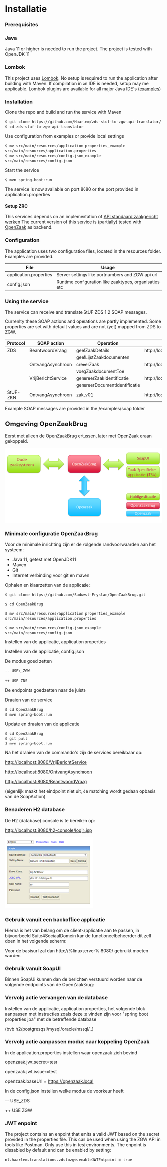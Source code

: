 # Installatie

### Prerequisites

### Java

Java 11 or higher is needed to run the project. The project is tested with OpenJDK 11

### Lombok 

This project uses [Lombok](https://projectlombok.org/). No setup is required to run the application after building with Maven.
If compilation in an IDE is needed, setup may me applicable. 
Lombok plugins are available for all major Java IDE's ([examples](https://www.baeldung.com/lombok-ide))

### Installation ###

Clone the repo and build and run the service with Maven

```
$ git clone https://github.com/Haarlem/zds-stuf-to-zgw-api-translator/
$ cd zds-stuf-to-zgw-api-translator 
```

Use configuration from examples or provide local settings

```
$ mv src/main/resources/application.properties_example src/main/resources/application.properties
$ mv src/main/resources/config.json_example src/main/resources/config.json
```

Start the service

```
$ mvn spring-boot:run
```

The service is now available on port 8080 or the port provided in application.properties

#### Setup ZRC

This services depends on an implementation of [API standaard zaakgericht werken](https://www.vngrealisatie.nl/producten/api-standaarden-zaakgericht-werken)
The current version of this service is (partially) tested with [OpenZaak](https://github.com/open-zaak/open-zaak) as backend.

### Configuration

The application uses two configuration files, located in the resources folder. Examples are provided.

| File                   | Usage                                                  |
| ---------------------- | ------------------------------------------------------ |
| application.properties | Server settings like portnumbers and ZGW api url       |
| config.json            | Runtime configuration like zaaktypes, organisaties etc |

### Using the service

The service can receive and translate StUF ZDS 1.2 SOAP messages.

Currenlty these SOAP actions and operations are partly implemented. Some properties are set with default values and are not (yet) mapped from ZDS to ZGW.

| Protocol | SOAP action        | Operation                     | Endpoint                                |
| -------- | ------------------ | ----------------------------- | --------------------------------------- |
| ZDS      | BeantwoordVraag    | geefZaakDetails               | http://localhost:8080/BeantwoordVraag   |
|          |                    | geefLijstZaakdocumenten       |                                         |
|          | OntvangAsynchroon  | creeerZaak                    | http://localhost:8080/OntvangAsynchroon |
|          |                    | voegZaakdocumentToe           |                                         |
|          | VrijBerichtService | genereerZaakIdentificatie     | http://localhost:8080/VrijBericht       |
|          |                    | genereerDocumentIdentificatie |                                         |
| StUF-ZKN | OntvangAsynchroon  | zakLv01                       | http://localhost:8080/OntvangAsynchroon |



Example SOAP messages are provided in the /examples/soap folder

## Omgeving OpenZaakBrug

Eerst met alleen de OpenZaakBrug ertussen, later met OpenZaak eraan gekoppeld.

![openzaakbrug-infra](media/openzaakbrug-infra.png)

### Minimale configuratie OpenZaakBrug

Voor de minimale inrichting zijn er de volgende randvoorwaarden aan het systeem:

- Java 11, getest met OpenJDK11
- Maven
- Git
- Internet verbinding voor git en maven

Ophalen en klaarzetten van de applicatie:

```
$ git clone https://github.com/Sudwest-Fryslan/OpenZaakBrug.git
```

```
$ cd OpenZaakBrug
```

```
$ mv src/main/resources/application.properties_example src/main/resources/application.properties
```

```
$ mv src/main/resources/config.json_example src/main/resources/config.json
```

Instellen van de applicatie, application.properties

Instellen van de applicatie, config.json

De modus goed zetten

```
-- USE\_ZGW

++ USE ZDS
```

De endpoints goedzetten naar de juiste

Draaien van de service

```
$ cd OpenZaakBrug
$ mvn spring-boot:run
```

Update en draaien van de applicatie

```
$ cd OpenZaakBrug
$ git pull
$ mvn spring-boot:run
```

Na het draaien van de commando&#39;s zijn de services bereikbaar op:

[http://localhost:8080/VrijBerichtService](http://localhost:8080/VrijBerichtService)

[http://localhost:8080/OntvangAsynchroon](http://localhost:8080/OntvangAsynchroon)

[http://localhost:8080/BeantwoordVraag](http://localhost:8080/BeantwoordVraag)

(eigenlijk maakt het eindpoint niet uit, de matching wordt gedaan opbasis van de SoapAction)

### Benaderen H2 database

De H2 (database) console is te bereiken op:

[http://localhost:8080/h2-console/login.jsp](http://localhost:8080/h2-console/login.jsp)

![openzaakbrug-h2](media/openzaakbrug-h2.png)

### Gebruik vanuit een backoffice applicatie

Hierna is het van belang om de client-applicatie aan te passen, in bijvoorbeeld Suite4SociaalDomein kan de functioneelbeheerder dit zelf doen in het volgende scherm:

Voor de basisurl zal dan http://%linuxserver%:8080/ gebruikt moeten worden

### Gebruik vanuit SoapUI

Binnen SoapUi kunnen dan de berichten verstuurd worden naar de volgende endpoints van de OpenZaakBrug:

### Vervolg actie vervangen van de database

Instellen van de applicatie, application.properties, het volgende blok aanpassen met instructies zoals deze te vinden zijn voor &quot;spring boot properties jpa&quot; met de betreffende database

(bvb h2/postgresqsl/mysql/oracle/mssql/..)

### Vervolg actie aanpassen modus naar koppeling OpenZaak

In de application.properties instellen waar openzaak zich bevind

openzaak.jwt.secret=test

openzaak.jwt.issuer=test

openzaak.baseUrl = https://openzaak.local

In de config.json instellen welke modus de voorkeur heeft

-- USE\_ZDS

++ USE ZGW

### JWT enpoint

The project contains an enpoint that emits a valid JWT based on the secret provided in the properties file.
This can be used when using the ZGW API in tools like Postman. Only use this in test environments.
The enpoint is dissabled by default and can be enabled by setting:

```
nl.haarlem.translations.zdstozgw.enableJWTEntpoint = true
```
